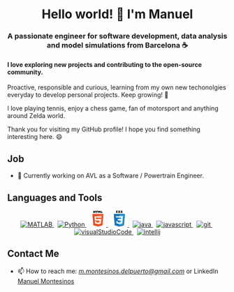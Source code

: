 <h1 align="center">Hello world! 👋 I'm Manuel</h1>
<h3 align="center">A passionate engineer for software development, data analysis and model simulations from Barcelona ☕️</h3>

<h4>I love exploring new projects and contributing to the open-source community.</h4>

Proactive, responsible and curious, learning from my own new techonolgies everyday to develop personal projects. Keep growing! 💪

I love playing tennis, enjoy a chess game, fan of motorsport and anything around Zelda world.

Thank you for visiting my GitHub profile! I hope you find something interesting here. 😄

## Job
- 🔭 Currently working on AVL as a Software / Powertrain Engineer.

## Languages and Tools
<!-- - 🌱 Learning and using various programming languages, such as: -->
<div>
<p align="center">
    <a href="https://uk.mathworks.com/?s_tid=gn_logo" target="_blank" rel="noreferrer">
      <img
        src="https://upload.wikimedia.org/wikipedia/commons/thumb/2/21/Matlab_Logo.png/800px-Matlab_Logo.png"
        alt="MATLAB"
        width="30"
      />
    </a>
    &nbsp;
    <a href="https://www.python.org/" target="_blank" rel="noreferrer">
      <img
        src="https://upload.wikimedia.org/wikipedia/commons/thumb/archive/c/c3/20220821155028%21Python-logo-notext.svg/120px-Python-logo-notext.svg.png"
        alt="Python"
        width="30"
      />
    </a>
    &nbsp;
    <a href="https://www.w3.org/html/" target="_blank" rel="noreferrer">
      <img
        src="https://raw.githubusercontent.com/devicons/devicon/master/icons/html5/html5-original-wordmark.svg"
        alt="html5"
        width="37"
      />
    </a>
    &nbsp;
    <a href="https://www.w3schools.com/css/" target="_blank" rel="noreferrer">
      <img
        src="https://raw.githubusercontent.com/devicons/devicon/master/icons/css3/css3-original-wordmark.svg"
        alt="css3"
        width="37"
      />
    </a>
    &nbsp;
    <a href="https://www.java.com/en/" target="_blank" rel="noreferrer">
      <img
        src="https://cdn-icons-png.flaticon.com/512/226/226777.png"
        alt="java"
        width="37"
      />
    </a>
    &nbsp;
    <a
      href="https://developer.mozilla.org/en-US/docs/Web/JavaScript"
      target="_blank"
      rel="noreferrer"
    >
      <img
        src="https://upload.wikimedia.org/wikipedia/commons/9/99/Unofficial_JavaScript_logo_2.svg"
        alt="javascript"
        width="30"
      />
    </a>
    &nbsp;
    <a href="https://git-scm.com/" target="_blank" rel="noreferrer">
      <img
        src="https://www.vectorlogo.zone/logos/git-scm/git-scm-icon.svg"
        alt="git"
        width="30"
      />
    </a>
    &nbsp;
    <a href="https://code.visualstudio.com/" target="_blank" rel="noreferrer">
      <img
        src="https://cdn.worldvectorlogo.com/logos/visual-studio-code-1.svg"
        alt="visualStudioCode"
        width="30"
      />
    </a>
    &nbsp;
    <a href="https://www.jetbrains.com/idea/" target="_blank" rel="noreferrer">
      <img
        src="https://resources.jetbrains.com/storage/products/company/brand/logos/IntelliJ_IDEA_icon.svg"
        alt="intellij"
        width="30"
      />
    </a>
</div>

<!-- Python 🐍
JavaScript 💻
Java ☕️
HTML/CSS 🌐
etc.
💬 Ask me about [areas of expertise or topics you feel comfortable answering].
-->

## Contact Me
- 📫 How to reach me: <i>m.montesinos.delpuerto@gmail.com</i> or LinkedIn <a href="https://www.linkedin.com/in/manuel-montesinos-del-puerto-18480413a/">Manuel Montesinos</a>

<!--
**manump97/manump97** is a ✨ _special_ ✨ repository because its `README.md` (this file) appears on your GitHub profile.

Here are some ideas to get you started:

- 🔭 I’m currently working on ...
- 🌱 I’m currently learning ...
- 👯 I’m looking to collaborate on ...
- 🤔 I’m looking for help with ...
- 💬 Ask me about ...
- 📫 How to reach me: ...
- 😄 Pronouns: ...
- ⚡ Fun fact: ...
-->
